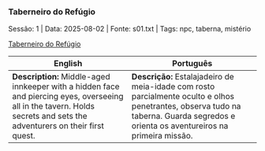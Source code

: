 ### Taberneiro do Refúgio

Sessão: 1 | Data: 2025-08-02 | Fonte: s01.txt | Tags: npc, taberna, mistério

[Taberneiro do Refúgio](taberneiro_refugio.png)

| English | Português |
|---------|-----------|
| **Description:** Middle-aged innkeeper with a hidden face and piercing eyes, overseeing all in the tavern. Holds secrets and sets the adventurers on their first quest. | **Descrição:** Estalajadeiro de meia-idade com rosto parcialmente oculto e olhos penetrantes, observa tudo na taberna. Guarda segredos e orienta os aventureiros na primeira missão. |


















